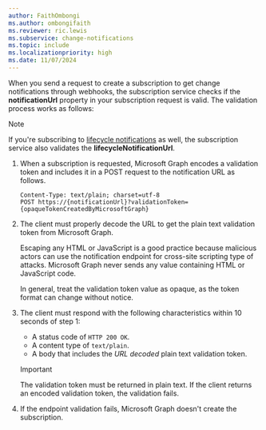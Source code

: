 ```yaml
---
author: FaithOmbongi
ms.author: ombongifaith
ms.reviewer: ric.lewis
ms.subservice: change-notifications
ms.topic: include
ms.localizationpriority: high
ms.date: 11/07/2024
---
```


<!-- markdownlint-disable MD041-->
<!-- Is the validation done during subscription renewal? -->

When you send a request to create a subscription to get change notifications through webhooks, the subscription service checks if the **notificationUrl** property in your subscription request is valid. The validation process works as follows:

> [!NOTE]
> If you're subscribing to [lifecycle notifications](/graph/webhooks-lifecycle) as well, the subscription service also validates the **lifecycleNotificationUrl**.

1. When a subscription is requested, Microsoft Graph encodes a validation token and includes it in a POST request to the notification URL as follows.

    ```http
    Content-Type: text/plain; charset=utf-8
    POST https://{notificationUrl}?validationToken={opaqueTokenCreatedByMicrosoftGraph}
    ```

1. The client must properly decode the URL to get the plain text validation token from Microsoft Graph.

   Escaping any HTML or JavaScript is a good practice because malicious actors can use the notification endpoint for cross-site scripting type of attacks. Microsoft Graph never sends any value containing HTML or JavaScript code.

   In general, treat the validation token value as opaque, as the token format can change without notice.

1. The client must respond with the following characteristics within 10 seconds of step 1:

    - A status code of `HTTP 200 OK`.
    - A content type of `text/plain`.
    - A body that includes the _URL decoded_ plain text validation token.

    > [!IMPORTANT]
    > The validation token must be returned in plain text. If the client returns an encoded validation token, the validation fails.

1. If the endpoint validation fails, Microsoft Graph doesn't create the subscription.

<!--
Additionally, you can use the [Microsoft Graph Postman collection](/graph/use-postman) to confirm that your endpoint properly implements the validation request. The **notificationUrl** validation request in the **Misc** folder provides unit tests that validate the response provided by your endpoint.

![validation response test results](../images/change-notifications/validation-request-tests-results.png)
-->